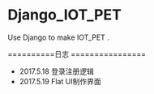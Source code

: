 # Django_IOT_PET
Use Django to make IOT_PET . 

==========日志 ================
 - 2017.5.18 登录注册逻辑
 - 2017.5.19 Flat UI制作界面
 